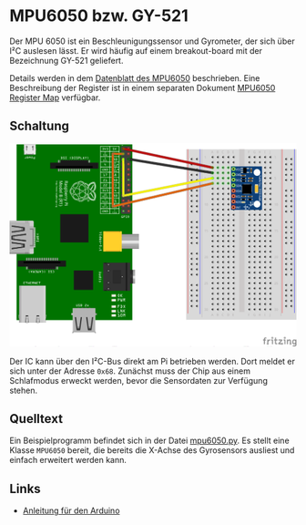 MPU6050 bzw. GY-521
===================

Der MPU 6050 ist ein Beschleunigungssensor und Gyrometer, der sich
über I²C auslesen lässt. Er wird häufig auf einem breakout-board mit
der Bezeichnung GY-521 geliefert.

Details werden in dem [Datenblatt des MPU6050](doc/mpu6050.pdf)
beschrieben. Eine Beschreibung der Register ist in einem separaten
Dokument [MPU6050 Register Map](doc/MPU-6000-6050-Register-Map.pdf)
verfügbar.


Schaltung
---------

![Schaltung](doc/schaltung_mpu6050_Steckplatine.png)

Der IC kann über den I²C-Bus direkt am Pi betrieben werden. Dort
meldet er sich unter der Adresse `0x68`. Zunächst muss der Chip aus
einem Schlafmodus erweckt werden, bevor die Sensordaten zur Verfügung
stehen.

Quelltext
---------

Ein Beispielprogramm befindet sich in der Datei [mpu6050.py](mpu6050.py). 
Es stellt eine Klasse `MPU6050` bereit, die bereits die X-Achse des
Gyrosensors ausliest und einfach erweitert werden kann.


Links
-----

- [Anleitung für den Arduino](http://playground.arduino.cc/Main/MPU-6050)

